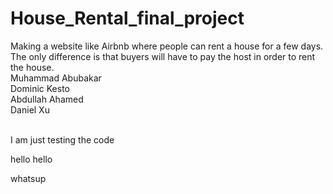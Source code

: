 # House_Rental_final_project
Making a website like Airbnb where people can rent a house for a few days. The only difference is that buyers will have to pay the host in order to rent the house.
<br>
Muhammad Abubakar
<br>
Dominic Kesto
<br>
Abdullah Ahamed
<br>
Daniel Xu
<br>
<br>
<p>I am just testing the code</p>
<p> hello hello
<p> whatsup</p>